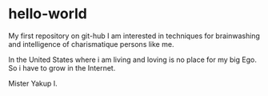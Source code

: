 # hello-world
My first repository on git-hub
I am interested in techniques for brainwashing and intelligence of charismatique persons like me.

In the United States where i am living and loving is no place for my big Ego. So i have to grow in the Internet.

Mister Yakup I.
